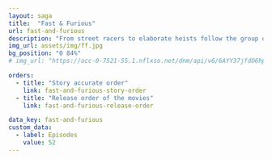 ```yaml
---
layout: saga
title:  "Fast & Furious"
url: fast-and-furious
description: "From street racers to elaborate heists follow the group of Dominic Torretto through the world for exciting adventures."
img_url: assets/img/ff.jpg
bg_position: "0 84%"
# img_url: "https://occ-0-7521-55.1.nflxso.net/dnm/api/v6/6AYY37jfdO6hpXcMjf9Yu5cnmO0/AAAABWq3Mo-U-cz-SHWzEM71fjR23KYrATFvxrH-oq-LsMIdznV9_d54ZhSCeA-qEHPI5otQBCML6cYjaT4qHiSxu4ALu1-DgsTc9iFu.jpg?r=472"

orders:
  - title: "Story accurate order"
    link: fast-and-furious-story-order
  - title: "Release order of the movies"
    link: fast-and-furious-release-order

data_key: fast-and-furious
custom_data:
  - label: Episodes
    value: 52
---
```

